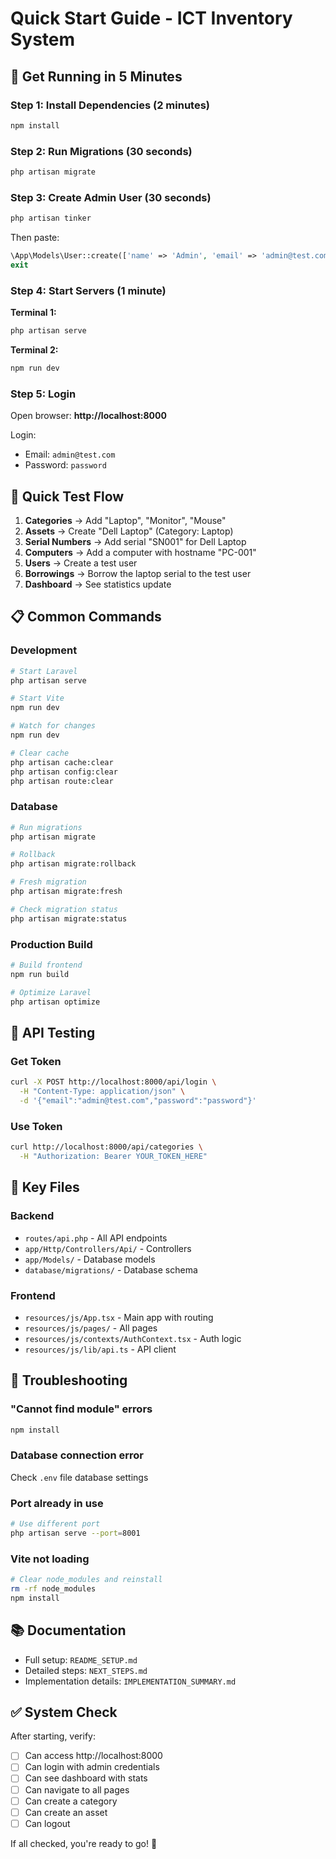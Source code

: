 # Quick Start Guide - ICT Inventory System

## 🚀 Get Running in 5 Minutes

### Step 1: Install Dependencies (2 minutes)
```bash
npm install
```

### Step 2: Run Migrations (30 seconds)
```bash
php artisan migrate
```

### Step 3: Create Admin User (30 seconds)
```bash
php artisan tinker
```
Then paste:
```php
\App\Models\User::create(['name' => 'Admin', 'email' => 'admin@test.com', 'password' => bcrypt('password')]);
exit
```

### Step 4: Start Servers (1 minute)

**Terminal 1:**
```bash
php artisan serve
```

**Terminal 2:**
```bash
npm run dev
```

### Step 5: Login
Open browser: **http://localhost:8000**

Login:
- Email: `admin@test.com`
- Password: `password`

## 🎯 Quick Test Flow

1. **Categories** → Add "Laptop", "Monitor", "Mouse"
2. **Assets** → Create "Dell Laptop" (Category: Laptop)
3. **Serial Numbers** → Add serial "SN001" for Dell Laptop
4. **Computers** → Add a computer with hostname "PC-001"
5. **Users** → Create a test user
6. **Borrowings** → Borrow the laptop serial to the test user
7. **Dashboard** → See statistics update

## 📋 Common Commands

### Development
```bash
# Start Laravel
php artisan serve

# Start Vite
npm run dev

# Watch for changes
npm run dev

# Clear cache
php artisan cache:clear
php artisan config:clear
php artisan route:clear
```

### Database
```bash
# Run migrations
php artisan migrate

# Rollback
php artisan migrate:rollback

# Fresh migration
php artisan migrate:fresh

# Check migration status
php artisan migrate:status
```

### Production Build
```bash
# Build frontend
npm run build

# Optimize Laravel
php artisan optimize
```

## 🔑 API Testing

### Get Token
```bash
curl -X POST http://localhost:8000/api/login \
  -H "Content-Type: application/json" \
  -d '{"email":"admin@test.com","password":"password"}'
```

### Use Token
```bash
curl http://localhost:8000/api/categories \
  -H "Authorization: Bearer YOUR_TOKEN_HERE"
```

## 📁 Key Files

### Backend
- `routes/api.php` - All API endpoints
- `app/Http/Controllers/Api/` - Controllers
- `app/Models/` - Database models
- `database/migrations/` - Database schema

### Frontend
- `resources/js/App.tsx` - Main app with routing
- `resources/js/pages/` - All pages
- `resources/js/contexts/AuthContext.tsx` - Auth logic
- `resources/js/lib/api.ts` - API client

## 🐛 Troubleshooting

### "Cannot find module" errors
```bash
npm install
```

### Database connection error
Check `.env` file database settings

### Port already in use
```bash
# Use different port
php artisan serve --port=8001
```

### Vite not loading
```bash
# Clear node_modules and reinstall
rm -rf node_modules
npm install
```

## 📚 Documentation

- Full setup: `README_SETUP.md`
- Detailed steps: `NEXT_STEPS.md`
- Implementation details: `IMPLEMENTATION_SUMMARY.md`

## ✅ System Check

After starting, verify:
- [ ] Can access http://localhost:8000
- [ ] Can login with admin credentials
- [ ] Can see dashboard with stats
- [ ] Can navigate to all pages
- [ ] Can create a category
- [ ] Can create an asset
- [ ] Can logout

If all checked, you're ready to go! 🎉
